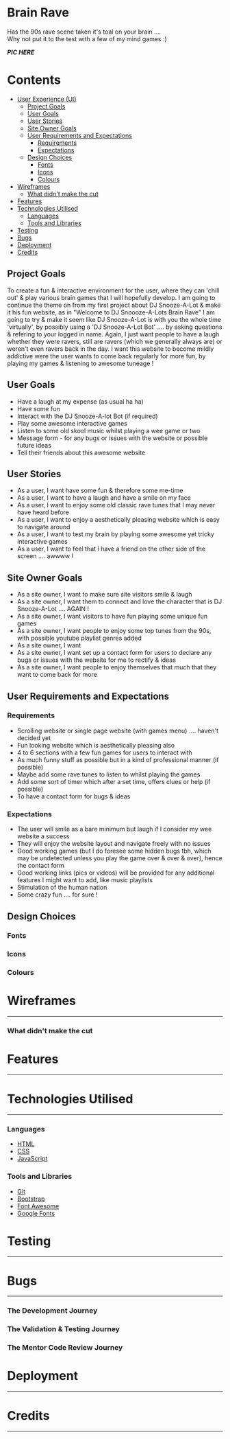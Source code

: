 # Brain Rave #
Has the 90s rave scene taken it's toal on your brain ....   
Why not put it to the test with a few of my mind games :)  

***PIC HERE***


# Contents


- [User Experience (UI)](#user-experience--ui-)
  * [Project Goals](#project-goals)
  * [User Goals](#user-goals)
  * [User Stories](#user-stories)
  * [Site Owner Goals](#site-owner-goals)
  * [User Requirements and Expectations](#user-requirements-and-expectations)
    + [Requirements](#requirements)
    + [Expectations](#expectations)
  * [Design Choices](#design-choices)
    + [Fonts](#fonts)
    + [Icons](#icons)
    + [Colours](#colours)
- [Wireframes](#wireframes)
    + [What didn't make the cut](#what-didn-t-make-the-cut)
- [Features](#features)
- [Technologies Utilised](#technologies-utilised)
    + [Languages](#languages)
    + [Tools and Libraries](#tools-and-libraries)
- [Testing](#testing)
- [Bugs](#bugs)
- [Deployment](#deployment)
- [Credits](#credits)


## Project Goals


To create a fun & interactive environment for the user, where they can 'chill out' & play various brain games that I will hopefully develop.
I am going to continue the theme on from my first project about DJ Snooze-A-Lot & make it his fun website, as in "Welcome to DJ Snoooze-A-Lots Brain Rave"
I am going to try & make it seem like DJ Snooze-A-Lot is with you the whole time 'virtually', by possibly using a 'DJ Snooze-A-Lot Bot' .... by asking questions & refering to your logged in name.
Again, I just want people to have a laugh whether they were ravers, still are ravers (which we generally always are) or weren't even ravers back in the day.
I want this website to become mildly addictive were the user wants to come back regularly for more fun, by playing my games & listening to awesome tuneage !


## User Goals


* Have a laugh at my expense (as usual ha ha)
* Have some fun
* Interact with the DJ Snooze-A-lot Bot (if required)
* Play some awesome interactive games
* Listen to some old skool music whilst playing a wee game or two
* Message form - for any bugs or issues with the website or possible future ideas
* Tell their friends about this awesome website


## User Stories


* As a user, I want have some fun & therefore some me-time
* As a user, I want to have a laugh and have a smile on my face
* As a user, I want to enjoy some old classic rave tunes that I may never have heard before
* As a user, I want to enjoy a aesthetically pleasing website which is easy to navigate around
* As a user, I want to test my brain by playing some awesome yet tricky interactive games
* As a user, I want to feel that I have a friend on the other side of the screen .... awwww !


## Site Owner Goals


* As a site owner, I want to make sure site visitors smile & laugh
* As a site owner, I want them to connect and love the character that is DJ Snooze-A-Lot .... AGAIN !
* As a site owner, I want visitors to have fun playing some unique fun games
* As a site owner, I want people to enjoy some top tunes from the 90s, with possible youtube playlist genres added
* As a site owner, I want 
* As a site owner, I want set up a contact form for users to declare any bugs or issues with the website for me to rectify & ideas
* As a site owner, I want people to enjoy themselves that much that they want to come back for more


## User Requirements and Expectations

### Requirements 


* Scrolling website or single page website (with games menu) .... haven't decided yet
* Fun looking website which is aesthetically pleasing also
* 4 to 6 sections with a few fun games for users to interact with
* As much funny stuff as possible but in a kind of professional manner (if possible)
* Maybe add some rave tunes to listen to whilst playing the games
* Add some sort of timer which after a set time, offers clues or help (if possible)
* To have a contact form for bugs & ideas

### Expectations

* The user will smile as a bare minimum but laugh if I consider my wee website a success
* They will enjoy the website layout and navigate freely with no issues
* Good working games (but I do foresee some hidden bugs tbh, which may be undetected unless you play the game over & over & over), hence the contact form
* Good working links (pics or videos) will be provided for any additional features I might want to add, like music playlists
* Stimulation of the human nation
* Some crazy fun .... for sure !


## Design Choices



### Fonts



### Icons




### Colours




# Wireframes
---



### What didn't make the cut



# Features
---


# Technologies Utilised
---
### Languages

- [HTML](https://en.wikipedia.org/wiki/HTML)
- [CSS](https://en.wikipedia.org/wiki/CSS) 
- [JavaScript](https://en.wikipedia.org/wiki/JavaScript) 

### Tools and Libraries

- [Git](https://en.wikipedia.org/wiki/Git) 
- [Bootstrap](https://en.wikipedia.org/wiki/Bootstrap_(front-end_framework))
- [Font Awesome](https://fontawesome.com/)
- [Google Fonts](https://fonts.google.com/)

# Testing
---


# Bugs
---
 
  
### The Development Journey



### The Validation & Testing Journey



### The Mentor Code Review Journey


# Deployment
---



# Credits
---
